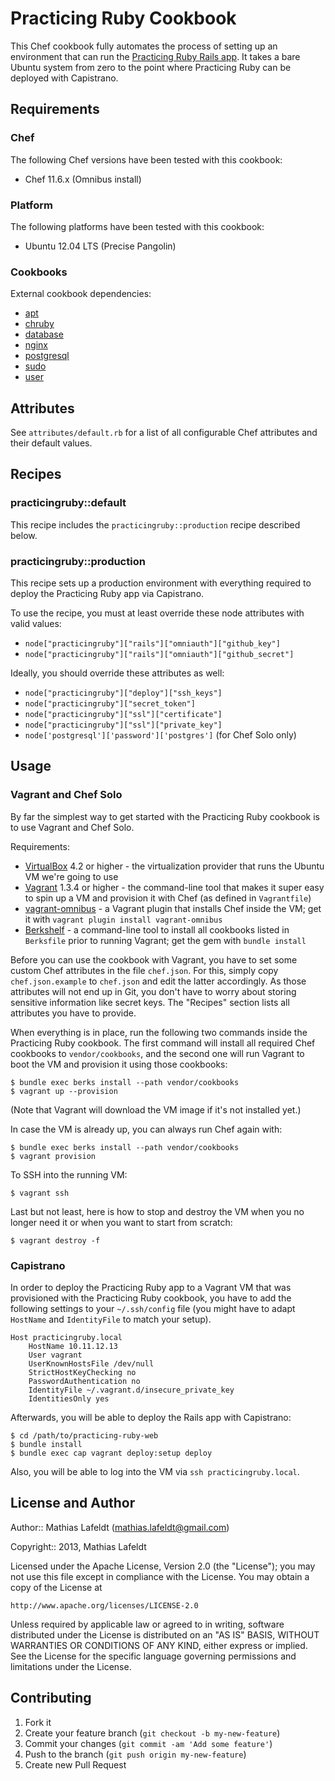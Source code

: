 Practicing Ruby Cookbook
========================

This Chef cookbook fully automates the process of setting up an environment that
can run the [Practicing Ruby Rails app][practicingruby-web]. It takes a bare
Ubuntu system from zero to the point where Practicing Ruby can be deployed with
Capistrano.

Requirements
------------

### Chef

The following Chef versions have been tested with this cookbook:

* Chef 11.6.x (Omnibus install)

### Platform

The following platforms have been tested with this cookbook:

* Ubuntu 12.04 LTS (Precise Pangolin)

### Cookbooks

External cookbook dependencies:

* [apt](https://github.com/opscode-cookbooks/apt)
* [chruby](https://github.com/Atalanta/chef-chruby)
* [database](https://github.com/opscode-cookbooks/database)
* [nginx](https://github.com/opscode-cookbooks/nginx)
* [postgresql](https://github.com/opscode-cookbooks/postgresql)
* [sudo](https://github.com/opscode-cookbooks/sudo)
* [user](https://github.com/fnichol/chef-user)

Attributes
----------

See `attributes/default.rb` for a list of all configurable Chef attributes and
their default values.

Recipes
-------

### practicingruby::default

This recipe includes the `practicingruby::production` recipe described below.

### practicingruby::production

This recipe sets up a production environment with everything required to deploy
the Practicing Ruby app via Capistrano.

To use the recipe, you must at least override these node attributes with valid
values:

* `node["practicingruby"]["rails"]["omniauth"]["github_key"]`
* `node["practicingruby"]["rails"]["omniauth"]["github_secret"]`

Ideally, you should override these attributes as well:

* `node["practicingruby"]["deploy"]["ssh_keys"]`
* `node["practicingruby"]["secret_token"]`
* `node["practicingruby"]["ssl"]["certificate"]`
* `node["practicingruby"]["ssl"]["private_key"]`
* `node['postgresql']['password']['postgres']` (for Chef Solo only)

Usage
-----

### Vagrant and Chef Solo

By far the simplest way to get started with the Practicing Ruby cookbook is to
use Vagrant and Chef Solo.

Requirements:

* [VirtualBox] 4.2 or higher - the virtualization provider that runs the Ubuntu
  VM we're going to use
* [Vagrant] 1.3.4 or higher - the command-line tool that makes it super easy to
  spin up a VM and provision it with Chef (as defined in `Vagrantfile`)
* [vagrant-omnibus] - a Vagrant plugin that installs Chef inside the VM; get it
  with `vagrant plugin install vagrant-omnibus`
* [Berkshelf] - a command-line tool to install all cookbooks listed in
  `Berksfile` prior to running Vagrant; get the gem with `bundle install`

Before you can use the cookbook with Vagrant, you have to set some custom Chef
attributes in the file `chef.json`. For this, simply copy `chef.json.example` to
`chef.json` and edit the latter accordingly. As those attributes will not end up
in Git, you don't have to worry about storing sensitive information like secret
keys. The "Recipes" section lists all attributes you have to provide.

When everything is in place, run the following two commands inside the
Practicing Ruby cookbook. The first command will install all required Chef
cookbooks to `vendor/cookbooks`, and the second one will run Vagrant to boot the
VM and provision it using those cookbooks:

    $ bundle exec berks install --path vendor/cookbooks
    $ vagrant up --provision

(Note that Vagrant will download the VM image if it's not installed yet.)

In case the VM is already up, you can always run Chef again with:

    $ bundle exec berks install --path vendor/cookbooks
    $ vagrant provision

To SSH into the running VM:

    $ vagrant ssh

Last but not least, here is how to stop and destroy the VM when you no longer
need it or when you want to start from scratch:

    $ vagrant destroy -f

### Capistrano

In order to deploy the Practicing Ruby app to a Vagrant VM that was provisioned
with the Practicing Ruby cookbook, you have to add the following settings to
your `~/.ssh/config` file (you might have to adapt `HostName` and `IdentityFile`
to match your setup).

```
Host practicingruby.local
    HostName 10.11.12.13
    User vagrant
    UserKnownHostsFile /dev/null
    StrictHostKeyChecking no
    PasswordAuthentication no
    IdentityFile ~/.vagrant.d/insecure_private_key
    IdentitiesOnly yes
```

Afterwards, you will be able to deploy the Rails app with Capistrano:

    $ cd /path/to/practicing-ruby-web
    $ bundle install
    $ bundle exec cap vagrant deploy:setup deploy

Also, you will be able to log into the VM via `ssh practicingruby.local`.

License and Author
------------------

Author:: Mathias Lafeldt (<mathias.lafeldt@gmail.com>)

Copyright:: 2013, Mathias Lafeldt

Licensed under the Apache License, Version 2.0 (the "License");
you may not use this file except in compliance with the License.
You may obtain a copy of the License at

    http://www.apache.org/licenses/LICENSE-2.0

Unless required by applicable law or agreed to in writing, software
distributed under the License is distributed on an "AS IS" BASIS,
WITHOUT WARRANTIES OR CONDITIONS OF ANY KIND, either express or implied.
See the License for the specific language governing permissions and
limitations under the License.

Contributing
------------

1. Fork it
2. Create your feature branch (`git checkout -b my-new-feature`)
3. Commit your changes (`git commit -am 'Add some feature'`)
4. Push to the branch (`git push origin my-new-feature`)
5. Create new Pull Request


[Berkshelf]: http://berkshelf.com/
[Vagrant]: http://vagrantup.com
[VirtualBox]: https://www.virtualbox.org/
[practicingruby-web]: https://github.com/elm-city-craftworks/practicing-ruby-web
[vagrant-omnibus]: https://github.com/schisamo/vagrant-omnibus
